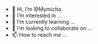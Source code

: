 - 👋 Hi, I’m @Mymicha
- 👀 I’m interested in ...
- 🌱 I’m currently learning ...
- 💞️ I’m looking to collaborate on ...
- 📫 How to reach me ...

<!---
Mymicha/Mymicha is a ✨ special ✨ repository because its `README.md` (this file) appears on your GitHub profile.
You can click the Preview link to take a look at your changes.
--->
